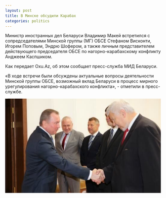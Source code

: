 ```yaml
---
layout: post
title: В Минске обсудили Карабах
categories: politics
---
```

Министр иностранных дел Беларуси Владимир Макей встретился с сопредседателями Минской группы (МГ) ОБСЕ Стефаном Висконти, Игорем Поповым, Эндрю Шофером, а также личным представителем действующего председателя ОБСЕ по нагорно-карабахскому конфликту Анджеем Каспшиком.

Как передает Oxu.Az, об этом сообщает пресс-служба МИД Беларуси.

«В ходе встречи были обсуждены актуальные вопросы деятельности Минской группы ОБСЕ, возможный вклад Беларуси в процесс мирного урегулирования нагорно-карабахского конфликта», - отметили в пресс-службе.

![](/img/uploads/makey_minskgrup.jpg)
